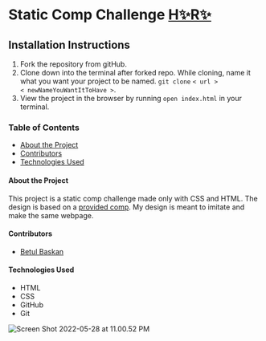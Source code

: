 # Static Comp Challenge   [H✨R✨](https://baskanbetul.github.io/Static-Comp-Challenge/)

## Installation Instructions

1. Fork the repository from gitHub.
2. Clone down into the terminal after forked repo. While cloning, name it what you want your project to be named. `git clone` `< url >`                    
   `< newNameYouWantItToHave >`.
3. View the project in the browser by running `open index.html` in your terminal.

### Table of Contents
- [About the Project](#about-the-project)
- [Contributors](#contributors)
- [Technologies Used](#technologies-used)

#### About the Project

This project is a static comp challenge made only with CSS and HTML. The design is based on a [provided comp](https://frontend.turing.edu/projects/M2-static-comp-challenge.html).
My design is meant to imitate and make the same webpage.

#### Contributors
 - [Betul Baskan](https://github.com/Baskanbetul)

#### Technologies Used
- HTML
- CSS
- GitHub
- Git

![Screen Shot 2022-05-28 at 11.00.52 PM](https://baskanbetul.github.io/Static-Comp-Challenge/.png)

